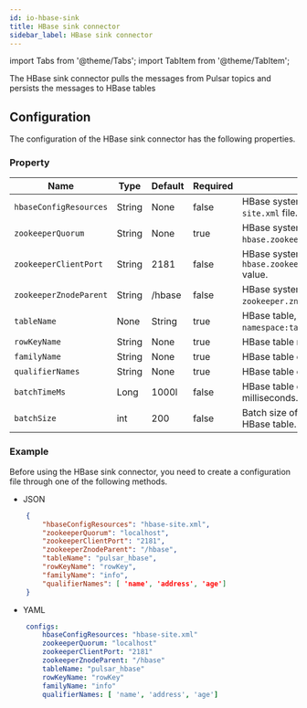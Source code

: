 ```yaml
---
id: io-hbase-sink
title: HBase sink connector
sidebar_label: HBase sink connector
---
```


import Tabs from '@theme/Tabs';
import TabItem from '@theme/TabItem';


The HBase sink connector pulls the messages from Pulsar topics 
and persists the messages to HBase tables

## Configuration

The configuration of the HBase sink connector has the following properties.

### Property

| Name | Type|Default | Required | Description |
|------|---------|----------|-------------|---
| `hbaseConfigResources` | String|None | false | HBase system configuration `hbase-site.xml` file. |
| `zookeeperQuorum` | String|None | true | HBase system configuration about `hbase.zookeeper.quorum` value. |
| `zookeeperClientPort` | String|2181 | false | HBase system configuration about `hbase.zookeeper.property.clientPort` value. |
| `zookeeperZnodeParent` | String|/hbase | false | HBase system configuration about `zookeeper.znode.parent` value. |
| `tableName` | None |String | true | HBase table, the value is `namespace:tableName`. |
| `rowKeyName` | String|None | true | HBase table rowkey name. |
| `familyName` | String|None | true | HBase table column family name. |
| `qualifierNames` |String| None | true | HBase table column qualifier names. |
| `batchTimeMs` | Long|1000l| false | HBase table operation timeout in milliseconds. |
| `batchSize` | int|200| false | Batch size of updates made to the HBase table. |

### Example

Before using the HBase sink connector, you need to create a configuration file through one of the following methods.

* JSON 


```json
    {
        "hbaseConfigResources": "hbase-site.xml",
        "zookeeperQuorum": "localhost",
        "zookeeperClientPort": "2181",
        "zookeeperZnodeParent": "/hbase",
        "tableName": "pulsar_hbase",
        "rowKeyName": "rowKey",
        "familyName": "info",
        "qualifierNames": [ 'name', 'address', 'age']
    }
```


* YAML


```yaml
    configs:
        hbaseConfigResources: "hbase-site.xml"
        zookeeperQuorum: "localhost"
        zookeeperClientPort: "2181"
        zookeeperZnodeParent: "/hbase"
        tableName: "pulsar_hbase"
        rowKeyName: "rowKey"
        familyName: "info"
        qualifierNames: [ 'name', 'address', 'age']
```

